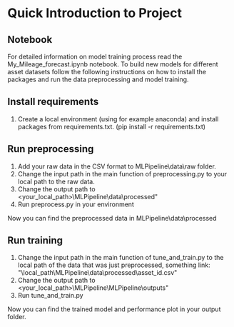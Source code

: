 # Quick Introduction to Project
## Notebook
For detailed information on model training process read the My_Mileage_forecast.ipynb notebook.
To build new models for different asset datasets follow the following instructions on how to install the packages and run the data preprocessing and model training.
## Install requirements

1. Create a local environment (using for example anaconda)
and install packages from requirements.txt.
(pip install -r requirements.txt)

## Run preprocessing 

1. Add your raw data in the CSV format to MLPipeline\data\raw folder.
2. Change the input path in the main function of preprocessing.py to your local path to the raw data.
3. Change the output path to <your_local_path>\MLPipeline\data\processed"
4. Run preprocess.py in your environment

Now you can find the preprocessed data in MLPipeline\data\processed

## Run training
1. Change the input path in the main function of tune_and_train.py to the local path of the data that was just preprocessed, something link: "\local_path\MLPipeline\data\processed\asset_id.csv"
2. Change the output path to <your_local_path>\MLPipeline\MLPipeline\outputs"
3. Run tune_and_train.py

Now you can find the trained model and performance plot in your output folder.









